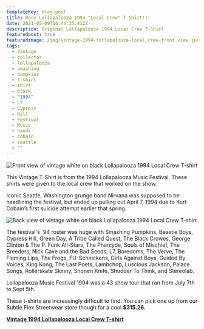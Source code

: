 ```yaml
---
templateKey: blog-post
title: Rare Lollapalooza 1994 "Local Crew" T-Shirt!!!
date: 2021-05-09T16:44:35.412Z
description: Original Lollapalooza 1994 Local Crew T-Shirt
featuredpost: true
featuredimage: /img/vintage-1994-lollapalooza-local_crew-front_view.jpeg
tags:
  - Vintage
  - collector
  - lollapalooza
  - smashing
  - pumpkins
  - t-shirt
  - shirt
  - black
  - "1994"
  - L7
  - Cypress
  - Hill
  - Festival
  - Music
  - bands
  - cobain
  - seattle
  - ""
---
```

![Front view of vintage white on black Lollapalooza 1994 Local Crew T-shirt](/img/vintage-1994-lollapalooza-local_crew-front_view.jpeg "Rare Vintage Lollapalooza 1994 Local Crew T-Shirt - Front View")

This Vintage T-Shirt is from the 1994 Lollapalooza Music Festival. These shirts were given to the local crew that worked on the show. 

Iconic Seattle, Washington grunge band Nirvana was supposed to be headlining the festival, but ended up pulling out April 7, 1994 due to Kurt Cobain’s first suicide attempt earlier that spring. 

![Back view of vintage white on black Lollapalooza 1994 Local Crew T-shirt](/img/vintage-1994-lollapalooza-white_letters_black_background-local_crew-back_view.jpeg "Rare Vintage Lollapalooza 1994 Local Crew T-Shirt - Back View")

The festival's `94 roster was huge with Smashing Pumpkins, Beastie Boys, Cypress Hill, Green Day, A Tribe Called Quest, The Black Crowes, George Clinton & The P. Funk All-Stars, The Pharcyde, Souls of Mischief, The Breeders, Nick Cave and the Bad Seeds, L7, Boredoms, The Verve, The Flaming Lips, The Frogs, FU-Schnickens, Girls Against Boys, Guided By Voices, King Kong, The Last Poets, Lambchop, Luscious Jackson, Palace Songs, Rollerskate Skinny, Shonen Knife, Shudder To Think, and Stereolab.

Lollapalooza Music Festival 1994 was a 43 show tour that ran from July 7th to Sept 5th.

These t-shirts are increasingly difficult to find. You can pick one up from our Subtle Flex Streetwear store though for a cool **$315.26[](https://subtleflexstreetwear.com/shop/vintage-1994-lollapalooza-crew-t-shirt).**

**[ Vintage 1994 Lollapalooza Local Crew T-shirt](https://subtleflexstreetwear.com/shop/vintage-1994-lollapalooza-crew-t-shirt)**